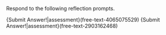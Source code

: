 Respond to the following reflection prompts.

{Submit Answer!|assessment}(free-text-4065075529)
{Submit Answer!|assessment}(free-text-2903162468)
